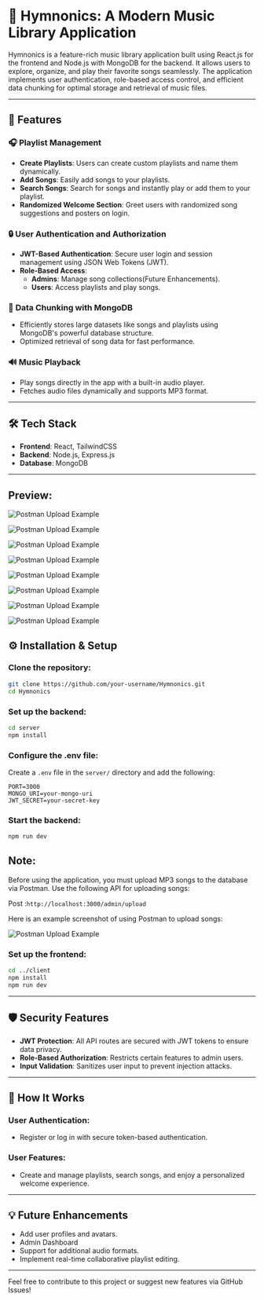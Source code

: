 # 🎵 Hymnonics: A Modern Music Library Application

Hymnonics is a feature-rich music library application built using React.js for the frontend and Node.js with MongoDB for the backend. It allows users to explore, organize, and play their favorite songs seamlessly. The application implements user authentication, role-based access control, and efficient data chunking for optimal storage and retrieval of music files.

---


## 🚀 Features

### 🎧 **Playlist Management**
- **Create Playlists**: Users can create custom playlists and name them dynamically.
- **Add Songs**: Easily add songs to your playlists.
- **Search Songs**: Search for songs and instantly play or add them to your playlist.
- **Randomized Welcome Section**: Greet users with randomized song suggestions and posters on login.

### 🔒 **User Authentication and Authorization**
- **JWT-Based Authentication**: Secure user login and session management using JSON Web Tokens (JWT).
- **Role-Based Access**:
  - **Admins**: Manage song collections(Future Enhancements).
  - **Users**: Access playlists and play songs.

### 📁 **Data Chunking with MongoDB**
- Efficiently stores large datasets like songs and playlists using MongoDB's powerful database structure.
- Optimized retrieval of song data for fast performance.

### 🔊 **Music Playback**
- Play songs directly in the app with a built-in audio player.
- Fetches audio files dynamically and supports MP3 format.

---

## 🛠️ Tech Stack

- **Frontend**: React, TailwindCSS  
- **Backend**: Node.js, Express.js  
- **Database**: MongoDB  

---

## Preview:
![Postman Upload Example](App%20Images/welcome.png)

![Postman Upload Example](App%20Images/login.png)

![Postman Upload Example](App%20Images/signin.png)

![Postman Upload Example](App%20Images/home1.png)

![Postman Upload Example](App%20Images/home2.png)

![Postman Upload Example](App%20Images/playlist.png)

![Postman Upload Example](App%20Images/search.png)

![Postman Upload Example](App%20Images/search1.png)

## ⚙️ Installation & Setup

### **Clone the repository**:

```bash
git clone https://github.com/your-username/Hymnonics.git
cd Hymnonics
```

### **Set up the backend**:

```bash
cd server
npm install
```

### **Configure the .env file**:

Create a `.env` file in the `server/` directory and add the following:

```env
PORT=3000
MONGO_URI=your-mongo-uri
JWT_SECRET=your-secret-key
```

### **Start the backend**:

```bash
npm run dev
```

## **Note**:
Before using the application, you must upload MP3 songs to the database via Postman. Use the following API for uploading songs:

Post :`http://localhost:3000/admin/upload`

Here is an example screenshot of using Postman to upload songs:

![Postman Upload Example](App%20Images/postman.png)

### **Set up the frontend**:

```bash
cd ../client
npm install
npm run dev
```

---

## 🛡️ Security Features

- **JWT Protection**: All API routes are secured with JWT tokens to ensure data privacy.
- **Role-Based Authorization**: Restricts certain features to admin users.
- **Input Validation**: Sanitizes user input to prevent injection attacks.

---

## 🌟 How It Works

### **User Authentication**:
- Register or log in with secure token-based authentication.

### **User Features**:
- Create and manage playlists, search songs, and enjoy a personalized welcome experience.

---

## 💡 Future Enhancements

- Add user profiles and avatars.
- Admin Dashboard
- Support for additional audio formats.
- Implement real-time collaborative playlist editing.

---

Feel free to contribute to this project or suggest new features via GitHub Issues!
